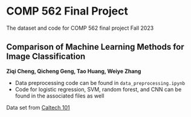 # COMP 562 Final Project

The dataset and code for COMP 562 final project Fall 2023

## Comparison of Machine Learning Methods for Image Classification

**Ziqi Cheng, Qicheng Geng, Tao Huang, Weiye Zhang**

- Data preprocessing code can be found in `data_preprocessing.ipynb`
- Code for logistic regression, SVM, random forest, and CNN can be found in the associated files as well


Data set from [Caltech 101](https://data.caltech.edu/records/mzrjq-6wc02)
